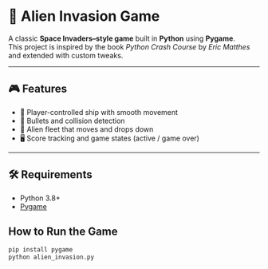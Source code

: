 # 👾 Alien Invasion Game

A classic **Space Invaders–style game** built in **Python** using **Pygame**.  
This project is inspired by the book *Python Crash Course* by *Eric Matthes* and extended with custom tweaks.

---

## 🎮 Features
- 🚀 Player-controlled ship with smooth movement  
- 🔫 Bullets and collision detection  
- 👾 Alien fleet that moves and drops down  
- 🖥️ Score tracking and game states (active / game over)  

---

## 🛠️ Requirements
- Python 3.8+  
- [Pygame](https://www.pygame.org/)  

## How to Run the Game
```bash
pip install pygame
python alien_invasion.py

